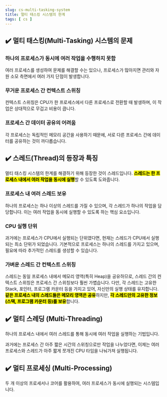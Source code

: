 ```yaml
---
slug: cs-multi-tasking-system
title: 멀티 태스킹 시스템의 한계
tags: [ cs ]
---
```


## ✔️ 멀티 태스킹(Multi-Tasking) 시스템의 문제
### 하나의 프로세스가 동시에 여러 작업을 수행하지 못함 
여러 프로세스를 생성하여 문제를 해결할 수는 있으나, 프로세스가 많아지면 관리와 자원 소모 측면에서 여러 가지 단점이 발생합니다.

### 무거운 프로세스 간 컨텍스트 스위칭
컨텍스트 스위칭은 CPU가 한 프로세스에서 다른 프로세스로 전환할 때 발생하며, 이 작업은 상대적으로 무겁고 비용이 큽니다.

### 프로세스 간 데이터 공유의 어려움
각 프로세스는 독립적인 메모리 공간을 사용하기 때문에, 서로 다른 프로세스 간에 데이터를 공유하는 것이 까다롭습니다.

## ✔️ 스레드(Thread)의 등장과 특징
멀티 태스킹 시스템의 한계를 해결하기 위해 등장한 것이 스레드입니다. <mark>**스레드는 한 프로세스 내에서 여러 작업을 동시에 실행**</mark>할 수 있도록 도와줍니다.

### 프로세스 내 여러 스레드 보유
하나의 프로세스는 하나 이상의 스레드를 가질 수 있으며, 각 스레드가 하나의 작업을 담당합니다. 이는 여러 작업을 동시에 실행할 수 있도록 하는 핵심 요소입니다.

### CPU 실행 단위
과거에는 프로세스가 CPU에서 실행되는 단위였다면, 현재는 스레드가 CPU에서 실행되는 최소 단위가 되었습니다.
기본적으로 프로세스는 하나의 스레드를 가지고 있으며, 필요에 따라 추가적인 스레드를 생성할 수 있습니다.

### 가벼운 스레드 간 컨텍스트 스위칭
스레드는 동일 프로세스 내에서 메모리 영역(특히 Heap)을 공유하므로, 스레드 간의 컨텍스트 스위칭은 프로세스 간 스위칭보다 훨씬 가볍습니다.
다만, 각 스레드는 고유한 Stack, 포인터, 프로그램 카운터 등을 가지고 있어, 자신만의 실행 상태를 유지합니다. <mark>**같은 프로세스 내의 스레드들은 메모리 영역은 공유**</mark>하지만, <mark>**각 스레드만의 고유한 정보(스택, 프로그램 카운터 등)를 보유**</mark>합니다.

## ✔️ 멀티 스레딩 (Multi-Threading)
하나의 프로세스 내에서 여러 스레드를 통해 동시에 여러 작업을 실행하는 기법입니다.

과거에는 프로세스 간 아주 짧은 시간의 스위칭으로만 작업을 나누었다면, 이제는 여러 프로세스와 스레드가 아주 짧게 쪼개진 CPU 타임을 나눠가져 실행됩니다.

## ✔️ 멀티 프로세싱 (Multi-Processing)
두 개 이상의 프로세서나 코어를 활용하여, 여러 프로세스가 동시에 실행되는 시스템입니다.